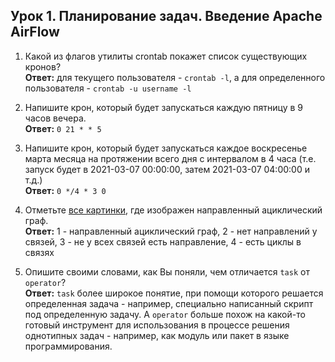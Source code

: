 ## Урок 1. Планирование задач. Введение Apache AirFlow

1. Какой из флагов утилиты crontab покажет список существующих кронов?<br>
**Ответ:** для текущего пользователя - `crontab -l`, а для определенного пользователя - `crontab -u username -l`

2. Напишите крон, который будет запускаться каждую пятницу в 9 часов вечера.<br>
**Ответ:** `0 21 * * 5`

3. Напишите крон, который будет запускаться каждое воскресенье марта месяца 
на протяжении всего дня с интервалом в 4 часа 
(т.е. запуск будет в 2021-03-07 00:00:00, затем 2021-03-07 04:00:00 и т.д.)<br>
**Ответ:** `0 */4 * 3 0`

4. Отметьте [все картинки](https://prnt.sc/wsjfr3), где изображен направленный ациклический граф.<br>
**Ответ:** 1 - направленный ациклический граф, 2 - нет направлений у связей, 
3 - не у всех связей есть направление, 4 - есть циклы в связях 

5. Опишите своими словами, как Вы поняли, чем отличается `task` от `operator`?<br>
**Ответ:** `task` более широкое понятие, при помощи которого решается определенная задача - например, 
специально написанный скрипт под определенную задачу.
А `operator` больше похож на какой-то готовый инструмент для использования в процессе решения однотипных задач - 
например, как модуль или пакет в языке программирования. 
